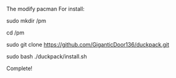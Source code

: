 The modify pacman
For install:

sudo mkdir /pm

cd /pm

sudo git clone https://github.com/GiganticDoor136/duckpack.git

sudo bash ./duckpack/install.sh

Complete!
